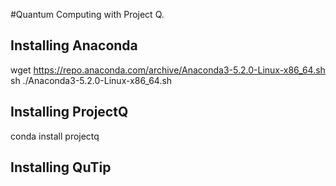 #Quantum Computing with Project Q. 

## Installing Anaconda
wget https://repo.anaconda.com/archive/Anaconda3-5.2.0-Linux-x86_64.sh
sh ./Anaconda3-5.2.0-Linux-x86_64.sh

## Installing ProjectQ
conda install projectq

## Installing QuTip
